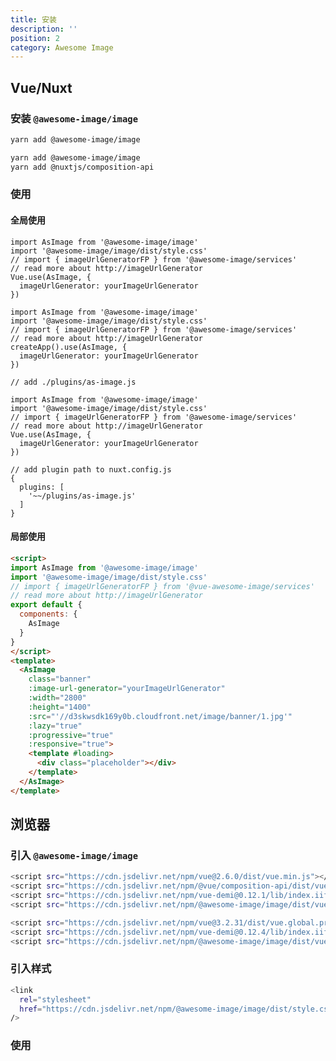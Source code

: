 ```yaml
---
title: 安装
description: ''
position: 2
category: Awesome Image
---
```


## Vue/Nuxt

### 安装 `@awesome-image/image`

<code-group>
  <code-block label="Vue" active>

  ```bash
  yarn add @awesome-image/image
  ```

  </code-block>
  <code-block label="Nuxt">

  ```bash
 yarn add @awesome-image/image
 yarn add @nuxtjs/composition-api
  ```

  </code-block>
  
</code-group>

### 使用
#### 全局使用
<code-group>
  <code-block label="Vue2" active>

  ```js[main.js]
  import AsImage from '@awesome-image/image'
  import '@awesome-image/image/dist/style.css'
  // import { imageUrlGeneratorFP } from '@awesome-image/services'
  // read more about http://imageUrlGenerator
  Vue.use(AsImage, {
    imageUrlGenerator: yourImageUrlGenerator 
  })

  ```

  </code-block>
  <code-block label="Vue3">

  ```js[main.js]
  import AsImage from '@awesome-image/image'
  import '@awesome-image/image/dist/style.css'
  // import { imageUrlGeneratorFP } from '@awesome-image/services'
  // read more about http://imageUrlGenerator
  createApp().use(AsImage, {
    imageUrlGenerator: yourImageUrlGenerator 
  })

  ```

  </code-block>
  <code-block label="Nuxt">


  ```js[./plugins/as-image.js]
  // add ./plugins/as-image.js

  import AsImage from '@awesome-image/image'
  import '@awesome-image/image/dist/style.css'
  // import { imageUrlGeneratorFP } from '@awesome-image/services'
  // read more about http://imageUrlGenerator
  Vue.use(AsImage, {
    imageUrlGenerator: yourImageUrlGenerator 
  })

  ```

  ```js[nuxt.config.js]
  // add plugin path to nuxt.config.js
  {
    plugins: [
      '~~/plugins/as-image.js'
    ]
  }
  ```

  </code-block>
  
</code-group>


#### 局部使用
```html
<script>  
import AsImage from '@awesome-image/image'
import '@awesome-image/image/dist/style.css'
// import { imageUrlGeneratorFP } from '@vue-awesome-image/services'
// read more about http://imageUrlGenerator
export default {
  components: {
    AsImage
  }
}
</script>
<template>
  <AsImage
    class="banner"
    :image-url-generator="yourImageUrlGenerator"
    :width="2800"
    :height="1400"
    :src="'//d3skwsdk169y0b.cloudfront.net/image/banner/1.jpg'"
    :lazy="true"
    :progressive="true"
    :responsive="true">
    <template #loading>
      <div class="placeholder"></div>
    </template>
  </AsImage>
</template>

```


## 浏览器

### 引入 `@awesome-image/image`

<code-group>
  <code-block label="Vue2" active>

  ```bash
  <script src="https://cdn.jsdelivr.net/npm/vue@2.6.0/dist/vue.min.js"></script>
  <script src="https://cdn.jsdelivr.net/npm/@vue/composition-api/dist/vue-composition-api.js"></script>
  <script src="https://cdn.jsdelivr.net/npm/vue-demi@0.12.1/lib/index.iife.js"></script>
  <script src="https://cdn.jsdelivr.net/npm/@awesome-image/image/dist/vue2/index.umd.js"></script>
  ```

  </code-block>
  <code-block label="Vue3">

  ```bash
  <script src="https://cdn.jsdelivr.net/npm/vue@3.2.31/dist/vue.global.prod.js"></script>
  <script src="https://cdn.jsdelivr.net/npm/vue-demi@0.12.4/lib/index.iife.js"></script>
  <script src="https://cdn.jsdelivr.net/npm/@awesome-image/image/dist/vue3/index.umd.js"></script>
  ```

  </code-block>
  
</code-group>


### 引入样式



```bash
<link
  rel="stylesheet"
  href="https://cdn.jsdelivr.net/npm/@awesome-image/image/dist/style.css"
/>
```


### 使用

<code-sandbox :src="'https://codesandbox.io/embed/image-basic-46wt0n?fontsize=14&hidenavigation=1&theme=dark'"></code-sandbox>